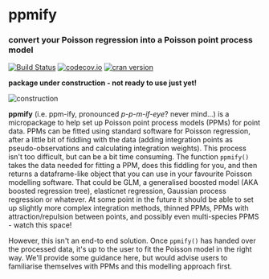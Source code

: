 # ppmify

### convert your Poisson regression into a Poisson point process model

[![Build Status](https://travis-ci.org/goldingn/ppmify.svg)](https://travis-ci.org/goldingn/ppmify)
[![codecov.io](https://codecov.io/github/goldingn/ppmify/coverage.svg?branch=master)](https://codecov.io/github/goldingn/ppmify)
[![cran version](http://www.r-pkg.org/badges/version/ppmify)](http://cran.rstudio.com/web/packages/ppmify)

**package under construction - not ready to use just yet!**

![construction](https://camo.githubusercontent.com/4a7cf94aedbd23c13cc2d75fdc3b2af5c816c208/687474703a2f2f7374617469632e646967672e636f6d2f7374617469632f696d616765732f6469676765722e676966)

**ppmify** (i.e. ppm-ify, pronounced *p-p-m-if-eye*? never mind...) is a micropackage to help set up Poisson point process models (PPMs) for point data.
PPMs can be fitted using standard software for Poisson regression, after a little bit of fiddling with the data (adding integration points as pseudo-observations and calculating integration weights).
This process isn't too difficult, but can be a bit time consuming.
The function `ppmify()` takes the data needed for fitting a PPM, does this fiddling for you, and then returns a dataframe-like object that you can use in your favourite Poisson modelling software.
That could be GLM, a generalised boosted model (AKA boosted regression tree), elasticnet regression, Gaussian process regression or whatever.
At some point in the future it should be able to set up slightly more complex integration methods, thinned PPMs, PPMs with attraction/repulsion between points, and possibly even multi-species PPMS - watch this space!

However, this isn't an end-to end solution.
Once `ppmify()` has handed over the processed data, it's up to the user to fit the Poisson model in the right way.
We'll provide some guidance here, but would advise users to familiarise themselves with PPMs and this modelling approach first. 

